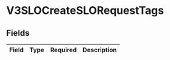 # V3SLOCreateSLORequestTags


## Fields

| Field       | Type        | Required    | Description |
| ----------- | ----------- | ----------- | ----------- |